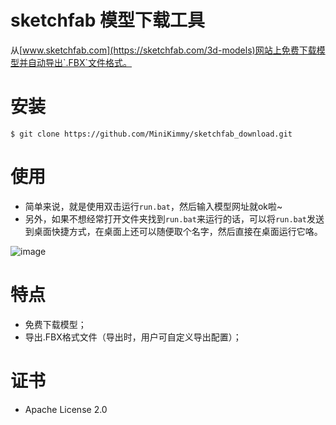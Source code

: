 # sketchfab 模型下载工具

从[www.sketchfab.com](https://sketchfab.com/3d-models)网站上免费下载模型并自动导出`.FBX`文件格式。



# 安装

```shell
$ git clone https://github.com/MiniKimmy/sketchfab_download.git
```



# 使用

* 简单来说，就是使用双击运行`run.bat`，然后输入模型网址就ok啦~
* 另外，如果不想经常打开文件夹找到`run.bat`来运行的话，可以将`run.bat`发送到桌面快捷方式，在桌面上还可以随便取个名字，然后直接在桌面运行它咯。

![image](https://github.com/MiniKimmy/sketchfab_download/blob/master/docs/demo.gif)



# 特点

* 免费下载模型；
* 导出.FBX格式文件（导出时，用户可自定义导出配置）；



# 证书

* Apache License 2.0



